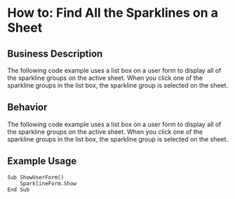 # How to: Find All the Sparklines on a Sheet

## Business Description
The following code example uses a list box on a user form to display all of the sparkline groups on the active sheet. When you click one of the sparkline groups in the list box, the sparkline group is selected on the sheet.

## Behavior
The following code example uses a list box on a user form to display all of the sparkline groups on the active sheet. When you click one of the sparkline groups in the list box, the sparkline group is selected on the sheet.

## Example Usage
```vba
Sub ShowUserForm()
    SparklineForm.Show
End Sub
```
